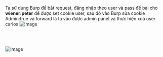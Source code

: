 Ta sử dụng Burp để bắt request, đăng nhập theo user và pass đề bài cho  **wiener:peter** để được set cookie user, sau đó vào Burp sửa cookie Admin:true và forward là ta vào được admin panel và thực hiện xoá user carlos
![image](https://user-images.githubusercontent.com/62832067/151290241-22423053-5411-4111-9aeb-d4d28fb7e321.png)

<br> <br>

![image](https://user-images.githubusercontent.com/62832067/151290411-837982c8-1fd4-45bb-9a40-7d900d765ada.png)
